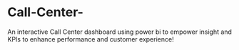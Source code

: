 # Call-Center-
An interactive Call Center dashboard using power bi to empower insight and KPIs to enhance performance and customer experience!
